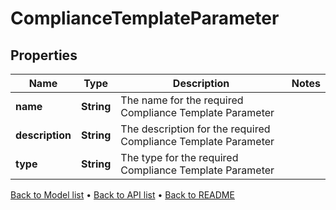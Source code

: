 

# ComplianceTemplateParameter


## Properties

| Name | Type | Description | Notes |
|------------ | ------------- | ------------- | -------------|
|**name** | **String** | The name for the required Compliance Template Parameter |  |
|**description** | **String** | The description for the required Compliance Template Parameter |  |
|**type** | **String** | The type for the required Compliance Template Parameter |  |



[Back to Model list](../README.md#documentation-for-models) &#8226; [Back to API list](../README.md#documentation-for-api-endpoints) &#8226; [Back to README](../README.md)


